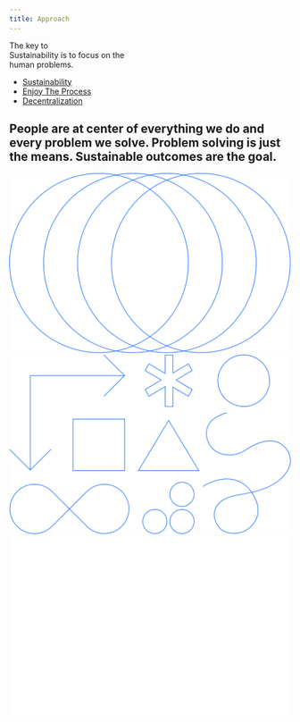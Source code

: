 ```yaml
---
title: Approach
---
```


<title-block>

The key to<br>
Sustainability
<span>is to focus on the
<br>human problems.</span>

<anchor-links>

<ul>
<li><a data-scroll href="#sustainability">Sustainability</a></li>
<li><a data-scroll href="#enjoy-the-process">Enjoy The Process</a></li>
<li><a data-scroll href="#decentralization">Decentralization</a></li>
</ul>

</anchor-links>

</title-block>

<grid background="gray-10">
<column lg="8"  md="5">

## People are at center of everything we do and every problem we solve. Problem solving is just the means. Sustainable outcomes are the goal.

<icon name="PlexArrowDown"></icon>

</column>

</grid>

<tile
    feature="true"
    feature_style="alt"
    feature_heading="Sustainability"
    feature_heading_secondary="The beliefs behind everything we do"
    feature_background="black"
    feature_description="True innovation is about giving people a path, both emotionally and functionally, towards sustainability."
    href="#"
    title="Learn more">
<img src="images/philosophy.svg" alt="Geometric shapes"/>
</tile>
<tile
    feature="true"
    feature_style="alt"
    feature_heading="Enjoy The Process"
    feature_heading_secondary="Human-centered experience at scale"
    feature_background="magenta-20"
    feature_description="Learn how we tends to enjoy our journey to pave way to a sustainable future."
    href="#"
    title="Learn more">
<img src="images/design-thinking.svg" alt="Geometric shapes"/>
</tile>
<tile
    feature="true"
    feature_style="alt"
    feature_heading="Decentralization"
    feature_heading_secondary="The methodology that expands and scale"
    feature_background="gray-80"
    feature_description="At Xtressials, we imagine the solutions of the future, with the capacity to scale."
    href="#"
    title="Learn more">
<img src="images/services.svg" alt="Ven diagram emphasizing overlapping area"/>
</tile>
